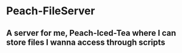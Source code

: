 # Peach-FileServer
## A server for me, Peach-Iced-Tea where I can store files I wanna access through scripts
